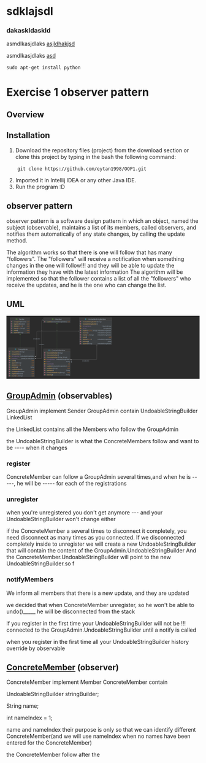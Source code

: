 #  

# sdklajsdl

### dakaskldaskld

asmdlkasjdlaks [asjldhakjsd](https://github.com/eytan1998/OOP1)

asmdlkasjdlaks [asd](src/main/java/GroupAdmin.java)

``` 
sudo apt-get install python
```
# Exercise 1 observer pattern
## Overview

## Installation

1. Download the repository files (project) from the download section or clone this project by typing in the bash the
   following command:

```
    git clone https://github.com/eytan1998/OOP1.git
```

2. Imported it in Intellij IDEA or any other Java IDE.
3. Run the program :D

## observer pattern

observer pattern is a software design pattern in which an object, named the subject (observable),
maintains a list of its members, called observers, and notifies them automatically of any state changes,
by calling the update method.

The algorithm works so that there is one will follow that has many "followers".
The "followers" will receive a notification when something changes in the one will follow!!! and they will be able to
update the information they have with the latest information
The algorithm will be implemented so that the follower contains a list of all the "followers" who receive the updates,
and he is the one who can change the list.
## UML
![Calculator - screenshot](EX1_Diagram.png)
## [GroupAdmin](src/main/java/GroupAdmin.java) (observables)

GroupAdmin implement Sender
GroupAdmin contain
UndoableStringBuilder
LinkedList<Member>

the LinkedList<Member> contains all the Members who follow the GroupAdmin

the UndoableStringBuilder is what the ConcreteMembers follow and want to be ---- when it changes

### register

ConcreteMember can follow a GroupAdmin several times,and when he is -----, he will be ----- for each of the
registrations

### unregister

when you're unregistered you don't get anymore --- and your UndoableStringBuilder won't change either

if the ConcreteMember a several times to disconnect it completely, you need disconnect as many times as you connected.
If we disconnected completely inside to unregister we will create a new UndoableStringBuilder that will contain the
content of the GroupAdmin.UndoableStringBuilder
And the ConcreteMember.UndoableStringBuilder will point to the new UndoableStringBuilder.so f

### notifyMembers

We inform all members that there is a new update, and they are updated

we decided that when ConcreteMember unregister, so he won't be able to undo()_____ he will be disconnected from the
stack

if you register in the first time your UndoableStringBuilder will not be !!! connected to the
GroupAdmin.UndoableStringBuilder until a notify is called

when you register in the first time all your UndoableStringBuilder history override by observable

## [ConcreteMember](src/main/java/ConcreteMember.java) (observer)

ConcreteMember implement Member
ConcreteMember contain

UndoableStringBuilder stringBuilder;

String name;

int nameIndex = 1;

name and nameIndex their purpose is only so that we can identify different ConcreteMember(and we will use nameIndex when
no names have been entered for the ConcreteMember)

the ConcreteMember follow after the 



